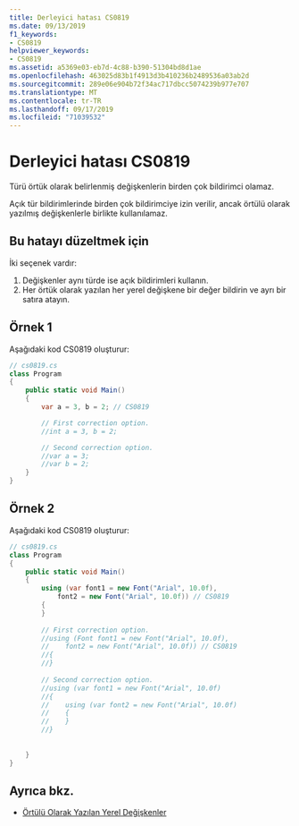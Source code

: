 ```yaml
---
title: Derleyici hatası CS0819
ms.date: 09/13/2019
f1_keywords:
- CS0819
helpviewer_keywords:
- CS0819
ms.assetid: a5369e03-eb7d-4c88-b390-51304bd8d1ae
ms.openlocfilehash: 463025d83b1f4913d3b410236b2489536a03ab2d
ms.sourcegitcommit: 289e06e904b72f34ac717dbcc5074239b977e707
ms.translationtype: MT
ms.contentlocale: tr-TR
ms.lasthandoff: 09/17/2019
ms.locfileid: "71039532"
---
```

# <a name="compiler-error-cs0819"></a>Derleyici hatası CS0819
Türü örtük olarak belirlenmiş değişkenlerin birden çok bildirimci olamaz.

 Açık tür bildirimlerinde birden çok bildirimciye izin verilir, ancak örtülü olarak yazılmış değişkenlerle birlikte kullanılamaz.

## <a name="to-correct-this-error"></a>Bu hatayı düzeltmek için

İki seçenek vardır:
1. Değişkenler aynı türde ise açık bildirimleri kullanın.
1. Her örtük olarak yazılan her yerel değişkene bir değer bildirin ve ayrı bir satıra atayın.

## <a name="example-1"></a>Örnek 1
 Aşağıdaki kod CS0819 oluşturur:
  
```csharp
// cs0819.cs
class Program
{
    public static void Main()
    {
        var a = 3, b = 2; // CS0819

        // First correction option.
        //int a = 3, b = 2;

        // Second correction option.
        //var a = 3;
        //var b = 2;
    }
}
```
  
## <a name="example-2"></a>Örnek 2
 Aşağıdaki kod CS0819 oluşturur:
 
```csharp
// cs0819.cs
class Program
{
    public static void Main()
    {
        using (var font1 = new Font("Arial", 10.0f),
            font2 = new Font("Arial", 10.0f)) // CS0819
        {
        }
        
        // First correction option.
        //using (Font font1 = new Font("Arial", 10.0f),
        //    font2 = new Font("Arial", 10.0f)) // CS0819
        //{
        //}
        
        // Second correction option.
        //using (var font1 = new Font("Arial", 10.0f)
        //{
        //    using (var font2 = new Font("Arial", 10.0f)
        //    {
        //    }
        //}
        
        
    }
}
```

## <a name="see-also"></a>Ayrıca bkz.

- [Örtülü Olarak Yazılan Yerel Değişkenler](../programming-guide/classes-and-structs/implicitly-typed-local-variables.md)
